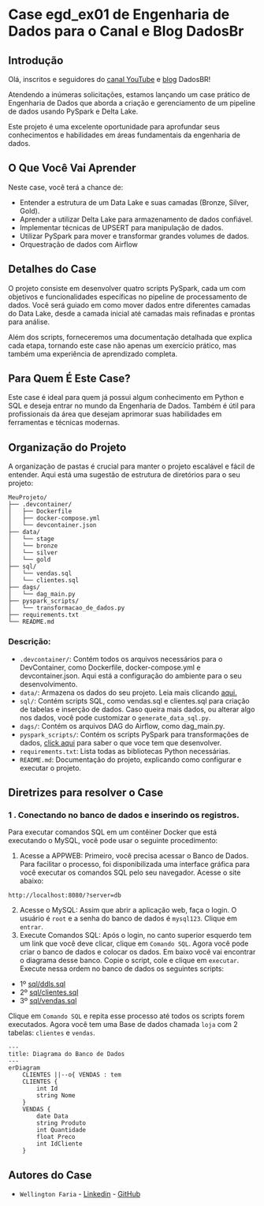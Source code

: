 # Case egd_ex01 de Engenharia de Dados para o Canal e Blog DadosBr

## Introdução
Olá, inscritos e seguidores do [canal YouTube](https://www.youtube.com/@DADOSBRASIL) e [blog](https://www.brdados.com.br/) DadosBR! 

Atendendo a inúmeras solicitações, estamos lançando um case prático de Engenharia de Dados que aborda a criação e gerenciamento de um pipeline de dados usando PySpark e Delta Lake. 

Este projeto é uma excelente oportunidade para aprofundar seus conhecimentos e habilidades em áreas fundamentais da engenharia de dados.

## O Que Você Vai Aprender
Neste case, você terá a chance de:
- Entender a estrutura de um Data Lake e suas camadas (Bronze, Silver, Gold).
- Aprender a utilizar Delta Lake para armazenamento de dados confiável.
- Implementar técnicas de UPSERT para manipulação de dados.
- Utilizar PySpark para mover e transformar grandes volumes de dados.
- Orquestração de dados com Airflow

## Detalhes do Case
O projeto consiste em desenvolver quatro scripts PySpark, cada um com objetivos e funcionalidades específicas no pipeline de processamento de dados. Você será guiado em como mover dados entre diferentes camadas do Data Lake, desde a camada inicial até camadas mais refinadas e prontas para análise.

Além dos scripts, forneceremos uma documentação detalhada que explica cada etapa, tornando este case não apenas um exercício prático, mas também uma experiência de aprendizado completa.

## Para Quem É Este Case?
Este case é ideal para quem já possui algum conhecimento em Python e SQL e deseja entrar no mundo da Engenharia de Dados. Também é útil para profissionais da área que desejam aprimorar suas habilidades em ferramentas e técnicas modernas.

## Organização do Projeto
A organização de pastas é crucial para manter o projeto escalável e fácil de entender. Aqui está uma sugestão de estrutura de diretórios para o seu projeto:

```
MeuProjeto/
├── .devcontainer/
│   ├── Dockerfile
│   ├── docker-compose.yml
│   └── devcontainer.json
├── data/
│   └── stage
│   └── bronze
│   └── silver
│   └── gold
├── sql/
│   └── vendas.sql
│   └── clientes.sql
├── dags/
│   └── dag_main.py
├── pyspark_scripts/
│   └── transformacao_de_dados.py
├── requirements.txt
└── README.md
```

### Descrição:
- `.devcontainer/`: Contém todos os arquivos necessários para o DevContainer, como Dockerfile, docker-compose.yml e devcontainer.json. Aqui está a configuração do ambiente para o seu desenvolvimento. 
- `data/`: Armazena os dados do seu projeto. Leia mais clicando [aqui.](/data/data.md)
- `sql/`: Contém scripts SQL, como vendas.sql e clientes.sql para criação de tabelas e inserção de dados. Caso queira mais dados, ou alterar algo nos dados, você pode customizar o `generate_data_sql.py`. 
- `dags/`: Contém os arquivos DAG do Airflow, como dag_main.py.
- `pyspark_scripts/`: Contém os scripts PySpark para transformações de dados, [click aqui](/pyspark_scripts/pyspark_scripts.md) para saber o que voce tem que desenvolver.
- `requirements.txt`: Lista todas as bibliotecas Python necessárias.
- `README.md`: Documentação do projeto, explicando como configurar e executar o projeto.

## Diretrizes para resolver o Case
### 1 . Conectando no banco de dados e inserindo os registros. 
Para executar comandos SQL em um contêiner Docker que está executando o MySQL, você pode usar o seguinte procedimento:
1. Acesse a APPWEB: Primeiro, você precisa acessar o Banco de Dados. Para facilitar o processo, foi disponibilizada uma interface gráfica para você executar os comandos SQL pelo seu navegador. Acesse o site abaixo:

```shell
http://localhost:8080/?server=db
```
2. Acesse o MySQL: Assim que abrir a aplicação web, faça o login. O usuário é `root` e a senha do banco de dados é `mysql123`. Clique em `entrar`.
3. Execute Comandos SQL: Após o login, no canto superior esquerdo tem um link que você deve clicar, clique em `Comando SQL`. Agora você pode criar o banco de dados e colocar os dados. Em baixo você vai encontrar o diagrama desse banco. Copie o script, cole e clique em `executar`. Execute nessa ordem no banco de dados os seguintes scripts:

- 1º [sql/ddls.sql](/sql/ddls.sql)
- 2º [sql/clientes.sql](/sql/clientes.sql)
- 3º [sql/vendas.sql](/sql/vendas.sql)

Clique em `Comando SQL` e repita esse processo até todos os scripts forem executados. Agora você tem uma Base de dados chamada `loja` com 2 tabelas: `clientes` e `vendas`.

```mermaid
---
title: Diagrama do Banco de Dados
---
erDiagram
    CLIENTES ||--o{ VENDAS : tem
    CLIENTES {
        int Id
        string Nome
    }
    VENDAS {
        date Data
        string Produto
        int Quantidade
        float Preco
        int IdCliente
    }
```

## Autores do Case
- `Wellington Faria` - [Linkedin](https://www.linkedin.com/in/wellicfaria/) - [GitHub](https://github.com/wellicfaria)